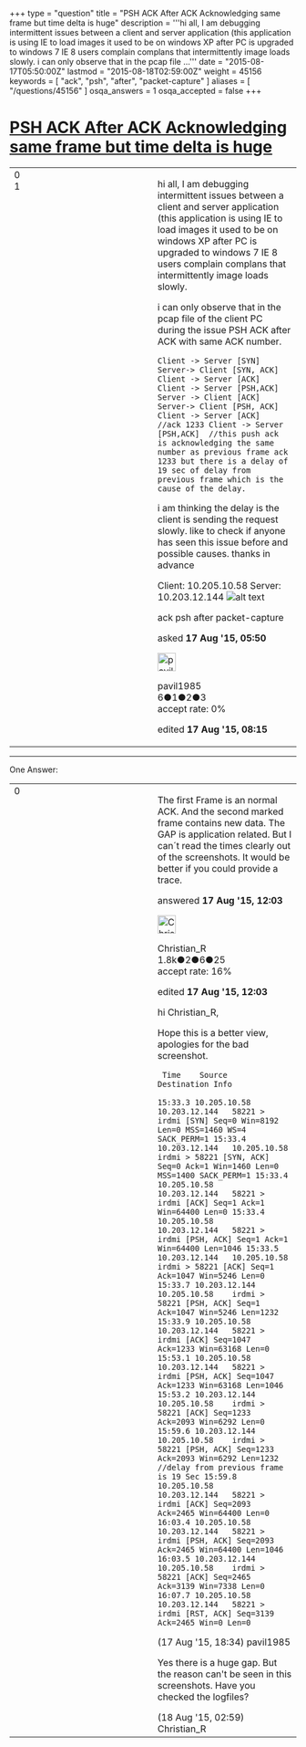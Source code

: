 +++
type = "question"
title = "PSH ACK After ACK Acknowledging same frame but time delta is huge"
description = '''hi all, I am debugging intermittent issues between a client and server application (this application is using IE to load images it used to be on windows XP after PC is upgraded to windows 7 IE 8 users complain complans that intermittently image loads slowly. i can only observe that in the pcap file ...'''
date = "2015-08-17T05:50:00Z"
lastmod = "2015-08-18T02:59:00Z"
weight = 45156
keywords = [ "ack", "psh", "after", "packet-capture" ]
aliases = [ "/questions/45156" ]
osqa_answers = 1
osqa_accepted = false
+++

<div class="headNormal">

# [PSH ACK After ACK Acknowledging same frame but time delta is huge](/questions/45156/psh-ack-after-ack-acknowledging-same-frame-but-time-delta-is-huge)

</div>

<div id="main-body">

<div id="askform">

<table id="question-table" style="width:100%;"><colgroup><col style="width: 50%" /><col style="width: 50%" /></colgroup><tbody><tr class="odd"><td style="width: 30px; vertical-align: top"><div class="vote-buttons"><span id="post-45156-upvote" class="ajax-command post-vote up" rel="nofollow" title="I like this post (click again to cancel)"> </span><div id="post-45156-score" class="post-score" title="current number of votes">0</div><span id="post-45156-downvote" class="ajax-command post-vote down" rel="nofollow" title="I dont like this post (click again to cancel)"> </span> <span id="favorite-mark" class="ajax-command favorite-mark" rel="nofollow" title="mark/unmark this question as favorite (click again to cancel)"> </span><div id="favorite-count" class="favorite-count">1</div></div></td><td><div id="item-right"><div class="question-body"><p>hi all, I am debugging intermittent issues between a client and server application (this application is using IE to load images it used to be on windows XP after PC is upgraded to windows 7 IE 8 users complain complans that intermittently image loads slowly.</p><p>i can only observe that in the pcap file of the client PC during the issue PSH ACK after ACK with same ACK number.</p><p><code>Client -&gt; Server [SYN] Server-&gt; Client [SYN, ACK] Client -&gt; Server [ACK]  Client -&gt; Server [PSH,ACK]  Server -&gt; Client [ACK]  Server-&gt; Client [PSH, ACK] Client -&gt; Server [ACK]  //ack 1233 Client -&gt; Server [PSH,ACK]  //this push ack is acknowledging the same number as previous frame ack 1233 but there is a delay of 19 sec of delay from previous frame which is the cause of the delay.</code></p><p>i am thinking the delay is the client is sending the request slowly. like to check if anyone has seen this issue before and possible causes. thanks in advance</p><p>Client: 10.205.10.58 Server: 10.203.12.144 <img src="https://osqa-ask.wireshark.org/upfiles/P_20150817_202749_F97oZ8I.jpg" alt="alt text" /></p></div><div id="question-tags" class="tags-container tags"><span class="post-tag tag-link-ack" rel="tag" title="see questions tagged &#39;ack&#39;">ack</span> <span class="post-tag tag-link-psh" rel="tag" title="see questions tagged &#39;psh&#39;">psh</span> <span class="post-tag tag-link-after" rel="tag" title="see questions tagged &#39;after&#39;">after</span> <span class="post-tag tag-link-packet-capture" rel="tag" title="see questions tagged &#39;packet-capture&#39;">packet-capture</span></div><div id="question-controls" class="post-controls"></div><div class="post-update-info-container"><div class="post-update-info post-update-info-user"><p>asked <strong>17 Aug '15, 05:50</strong></p><img src="https://secure.gravatar.com/avatar/9953270910610f76ef959de74c5e3977?s=32&amp;d=identicon&amp;r=g" class="gravatar" width="32" height="32" alt="pavil1985&#39;s gravatar image" /><p><span>pavil1985</span><br />
<span class="score" title="6 reputation points">6</span><span title="1 badges"><span class="badge1">●</span><span class="badgecount">1</span></span><span title="2 badges"><span class="silver">●</span><span class="badgecount">2</span></span><span title="3 badges"><span class="bronze">●</span><span class="badgecount">3</span></span><br />
<span class="accept_rate" title="Rate of the user&#39;s accepted answers">accept rate:</span> <span title="pavil1985 has no accepted answers">0%</span></p></img></div><div class="post-update-info post-update-info-edited"><p><span> edited <strong>17 Aug '15, 08:15</strong> </span></p></div></div><div id="comments-container-45156" class="comments-container"></div><div id="comment-tools-45156" class="comment-tools"></div><div class="clear"></div><div id="comment-45156-form-container" class="comment-form-container"></div><div class="clear"></div></div></td></tr></tbody></table>

------------------------------------------------------------------------

<div class="tabBar">

<span id="sort-top"></span>

<div class="headQuestions">

One Answer:

</div>

</div>

<span id="45164"></span>

<div id="answer-container-45164" class="answer">

<table style="width:100%;"><colgroup><col style="width: 50%" /><col style="width: 50%" /></colgroup><tbody><tr class="odd"><td style="width: 30px; vertical-align: top"><div class="vote-buttons"><span id="post-45164-upvote" class="ajax-command post-vote up" rel="nofollow" title="I like this post (click again to cancel)"> </span><div id="post-45164-score" class="post-score" title="current number of votes">0</div><span id="post-45164-downvote" class="ajax-command post-vote down" rel="nofollow" title="I dont like this post (click again to cancel)"> </span></div></td><td><div class="item-right"><div class="answer-body"><p>The first Frame is an normal ACK. And the second marked frame contains new data. The GAP is application related. But I can´t read the times clearly out of the screenshots. It would be better if you could provide a trace.</p></div><div class="answer-controls post-controls"></div><div class="post-update-info-container"><div class="post-update-info post-update-info-user"><p>answered <strong>17 Aug '15, 12:03</strong></p><img src="https://secure.gravatar.com/avatar/3b24b339fc62fb46dced6a443d3202ea?s=32&amp;d=identicon&amp;r=g" class="gravatar" width="32" height="32" alt="Christian_R&#39;s gravatar image" /><p><span>Christian_R</span><br />
<span class="score" title="1830 reputation points"><span>1.8k</span></span><span title="2 badges"><span class="badge1">●</span><span class="badgecount">2</span></span><span title="6 badges"><span class="silver">●</span><span class="badgecount">6</span></span><span title="25 badges"><span class="bronze">●</span><span class="badgecount">25</span></span><br />
<span class="accept_rate" title="Rate of the user&#39;s accepted answers">accept rate:</span> <span title="Christian_R has 25 accepted answers">16%</span></p></div><div class="post-update-info post-update-info-edited"><p><span> edited <strong>17 Aug '15, 12:03</strong> </span></p></div></div><div id="comments-container-45164" class="comments-container"><span id="45180"></span><div id="comment-45180" class="comment"><div id="post-45180-score" class="comment-score"></div><div class="comment-text"><p>hi Christian_R,</p><p>Hope this is a better view, apologies for the bad screenshot.</p><p><code> Time    Source          Destination Info</code></p><p><code></code></p><p><code>15:33.3 10.205.10.58    10.203.12.144   58221 &gt; irdmi [SYN] Seq=0 Win=8192 Len=0 MSS=1460 WS=4 SACK_PERM=1 15:33.4 10.203.12.144   10.205.10.58    irdmi &gt; 58221 [SYN, ACK] Seq=0 Ack=1 Win=1460 Len=0 MSS=1400 SACK_PERM=1 15:33.4 10.205.10.58    10.203.12.144   58221 &gt; irdmi [ACK] Seq=1 Ack=1 Win=64400 Len=0 15:33.4 10.205.10.58    10.203.12.144   58221 &gt; irdmi [PSH, ACK] Seq=1 Ack=1 Win=64400 Len=1046 15:33.5 10.203.12.144   10.205.10.58    irdmi &gt; 58221 [ACK] Seq=1 Ack=1047 Win=5246 Len=0 15:33.7 10.203.12.144   10.205.10.58    irdmi &gt; 58221 [PSH, ACK] Seq=1 Ack=1047 Win=5246 Len=1232 15:33.9 10.205.10.58    10.203.12.144   58221 &gt; irdmi [ACK] Seq=1047 Ack=1233 Win=63168 Len=0 15:53.1 10.205.10.58    10.203.12.144   58221 &gt; irdmi [PSH, ACK] Seq=1047 Ack=1233 Win=63168 Len=1046 15:53.2 10.203.12.144   10.205.10.58    irdmi &gt; 58221 [ACK] Seq=1233 Ack=2093 Win=6292 Len=0 15:59.6 10.203.12.144   10.205.10.58    irdmi &gt; 58221 [PSH, ACK] Seq=1233 Ack=2093 Win=6292 Len=1232 //delay from previous frame is 19 Sec 15:59.8 10.205.10.58    10.203.12.144   58221 &gt; irdmi [ACK] Seq=2093 Ack=2465 Win=64400 Len=0 16:03.4 10.205.10.58    10.203.12.144   58221 &gt; irdmi [PSH, ACK] Seq=2093 Ack=2465 Win=64400 Len=1046 16:03.5 10.203.12.144   10.205.10.58    irdmi &gt; 58221 [ACK] Seq=2465 Ack=3139 Win=7338 Len=0 16:07.7 10.205.10.58    10.203.12.144   58221 &gt; irdmi [RST, ACK] Seq=3139 Ack=2465 Win=0 Len=0</code></p></div><div id="comment-45180-info" class="comment-info"><span class="comment-age">(17 Aug '15, 18:34)</span> <span class="comment-user userinfo">pavil1985</span></div></div><span id="45189"></span><div id="comment-45189" class="comment"><div id="post-45189-score" class="comment-score"></div><div class="comment-text"><p>Yes there is a huge gap. But the reason can't be seen in this screenshots. Have you checked the logfiles?</p></div><div id="comment-45189-info" class="comment-info"><span class="comment-age">(18 Aug '15, 02:59)</span> <span class="comment-user userinfo">Christian_R</span></div></div></div><div id="comment-tools-45164" class="comment-tools"></div><div class="clear"></div><div id="comment-45164-form-container" class="comment-form-container"></div><div class="clear"></div></div></td></tr></tbody></table>

</div>

<div class="paginator-container-left">

</div>

</div>

</div>

